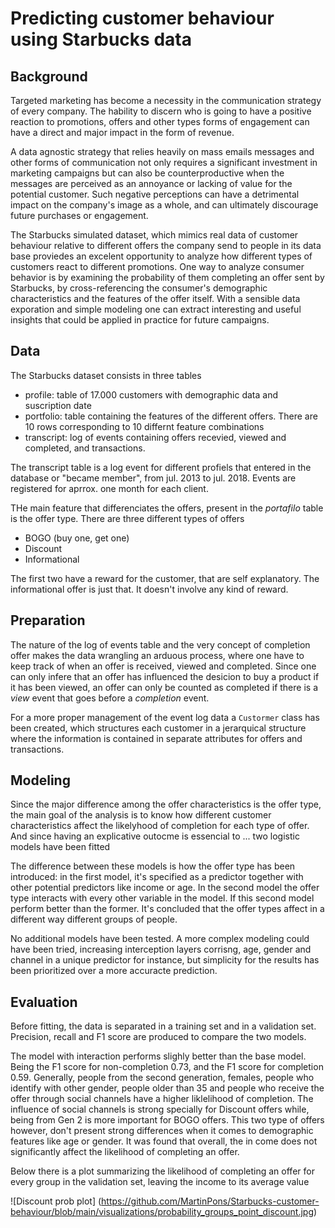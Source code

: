 # Predicting customer behaviour using Starbucks data

## Background 

Targeted marketing has become a necessity in the communication strategy of every company. The hability to discern who is going to have a positive reaction to promotions, offers and other types forms of engagement can have a direct and major impact in the form of revenue.

A data agnostic strategy that relies heavily on mass emails messages and other forms of communication  not only requires a significant investment in marketing campaigns but can also be counterproductive when the messages are perceived as an annoyance or lacking of value for the potential customer. Such negative perceptions can have a detrimental impact on the company's image as a whole, and can ultimately discourage future purchases or engagement.

The Starbucks simulated dataset, which mimics real data of customer behaviour relative to different offers the company send to people in its data base proviedes an excelent opportunity to analyze how different types of customers react to different promotions. One way to analyze consumer behavior is by examining the probability of them completing an offer sent by Starbucks, by cross-referencing the consumer's demographic characteristics and the features of the offer itself. With a sensible data exporation and simple modeling one can extract interesting and useful insights that could be applied in practice for future campaigns.

## Data

The Starbucks dataset consists in three tables

- profile: table of 17.000 customers with demographic data and suscription date
- portfolio: table containing the features of the different offers. There are 10 rows corresponding to 10 differnt feature combinations
- transcript: log of events containing offers recevied, viewed and completed, and transactions.


The transcript table is a log event for different profiels that entered in the database or "became member", from jul. 2013 to jul. 2018. Events are registered for aprrox. one month for each client.

THe main feature that differenciates the offers, present in the *portafilo* table is the offer type. There are three different types of offers

- BOGO (buy one, get one)
- Discount
- Informational

The first two have a reward for the customer, that are self explanatory. The informational offer is just that. It doesn't involve any kind of reward.


## Preparation

The nature of the log of events table and the very concept of completion offer makes the data wrangling an arduous process, where one have to keep track of when an offer is received, viewed and completed. Since one can only infere that an offer has influenced the desicion to buy a product if it has been viewed, an offer can only be counted as completed if there is a *view* event that goes before a *completion* event. 

For a more proper management of the event log data a `Custormer` class has been created, which structures each customer in a jerarquical structure where the information is contained in separate attributes for offers and transactions.


## Modeling

Since the major difference among the offer characteristics is the offer type, the main goal of the analysis is to know how different customer characteristics affect the likelyhood of completion for each type of offer. And since having an explicative outocme is essencial to ... two logistic models have been fitted

The difference between these models is how the offer type has been introduced: in the first model, it's specified as a predictor together with other potential predictors like income or age. In the second model the offer type interacts with every other variable in the model. If this second model perform better than the former. It's concluded that the offer types affect in a different way different groups of people.

No additional models have been tested. A more complex modeling could have been tried, increasing interception layers corrisng, age, gender and channel in a unique predictor for instance, but simplicity for the results has been prioritized over a more accuracte prediction.


## Evaluation

Before fitting, the data is separated in a training set and in a validation set. Precision, recall and F1 score are produced to compare the two models.

The model with interaction performs slighly better than the base model. Being the F1 score for non-completion 0.73, and the F1 score for completion 0.59. Generally, people from the second generation, females, people who identify with other gender, people older than 35 and people who receive the offer through social channels have a higher liklelihood of completion. The influence of social channels is strong specially for Discount offers while,  being from Gen 2 is more important for BOGO offers. This two type of offers however, don't present strong differences when it comes to demographic features like age or gender. It was found that overall, the in come does not significantly affect the likelihood of completing an offer.

Below there is a plot summarizing the likelihood of completing an offer for every group in the validation set, leaving the income to its average value

![Discount prob plot] (https://github.com/MartinPons/Starbucks-customer-behaviour/blob/main/visualizations/probability_groups_point_discount.jpg)







